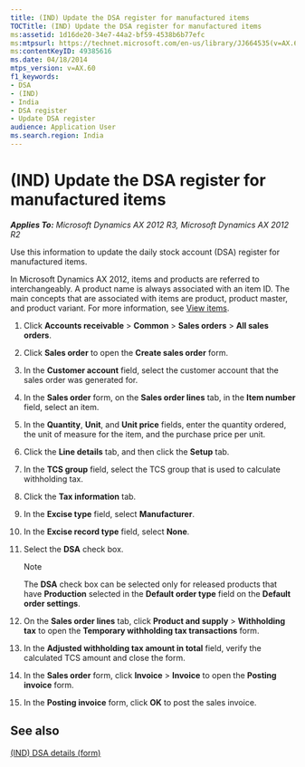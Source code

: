 ```yaml
---
title: (IND) Update the DSA register for manufactured items
TOCTitle: (IND) Update the DSA register for manufactured items
ms:assetid: 1d16de20-34e7-44a2-bf59-4538b6b77efc
ms:mtpsurl: https://technet.microsoft.com/en-us/library/JJ664535(v=AX.60)
ms:contentKeyID: 49385616
ms.date: 04/18/2014
mtps_version: v=AX.60
f1_keywords:
- DSA
- (IND)
- India
- DSA register
- Update DSA register
audience: Application User
ms.search.region: India
---
```


# (IND) Update the DSA register for manufactured items 


_**Applies To:** Microsoft Dynamics AX 2012 R3, Microsoft Dynamics AX 2012 R2_

Use this information to update the daily stock account (DSA) register for manufactured items.

In Microsoft Dynamics AX 2012, items and products are referred to interchangeably. A product name is always associated with an item ID. The main concepts that are associated with items are product, product master, and product variant. For more information, see [View items](view-items.md).

1.  Click **Accounts receivable** \> **Common** \> **Sales orders** \> **All sales orders**.

2.  Click **Sales order** to open the **Create sales order** form.

3.  In the **Customer account** field, select the customer account that the sales order was generated for.

4.  In the **Sales order** form, on the **Sales order lines** tab, in the **Item number** field, select an item.

5.  In the **Quantity**, **Unit**, and **Unit price** fields, enter the quantity ordered, the unit of measure for the item, and the purchase price per unit.

6.  Click the **Line details** tab, and then click the **Setup** tab.

7.  In the **TCS group** field, select the TCS group that is used to calculate withholding tax.

8.  Click the **Tax information** tab.

9.  In the **Excise type** field, select **Manufacturer**.

10. In the **Excise record type** field, select **None**.

11. Select the **DSA** check box.
    

    > [!NOTE]
    > <P>The <STRONG>DSA</STRONG> check box can be selected only for released products that have <STRONG>Production</STRONG> selected in the <STRONG>Default order type</STRONG> field on the <STRONG>Default order settings</STRONG>.</P>



12. On the **Sales order lines** tab, click **Product and supply** \> **Withholding tax** to open the **Temporary withholding tax transactions** form.

13. In the **Adjusted withholding tax amount in total** field, verify the calculated TCS amount and close the form.

14. In the **Sales order** form, click **Invoice** \> **Invoice** to open the **Posting invoice** form.

15. In the **Posting invoice** form, click **OK** to post the sales invoice.

## See also

[(IND) DSA details (form)](https://technet.microsoft.com/en-us/library/jj664573\(v=ax.60\))

  



